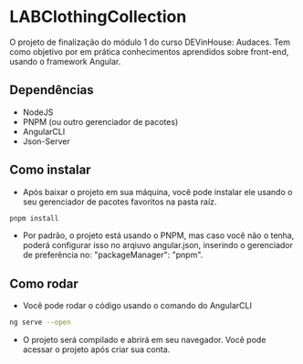 # LABClothingCollection

O projeto de finalização do módulo 1 do curso DEVinHouse: Audaces. Tem como objetivo por em prática conhecimentos aprendidos sobre front-end, usando o framework Angular.

## Dependências
- NodeJS
- PNPM (ou outro gerenciador de pacotes)
- AngularCLI
- Json-Server

## Como instalar

- Após baixar o projeto em sua máquina, você pode instalar ele usando o seu gerenciador de pacotes favoritos na pasta raíz.

```bash
pnpm install
```

- Por padrão, o projeto está usando o PNPM, mas caso você não o tenha, poderá configurar isso no arqiuvo angular.json, inserindo o gerenciador de preferência no: "packageManager": "pnpm".

## Como rodar

- Você pode rodar o código usando o comando do AngularCLI

```bash
ng serve --open
```

- O projeto será compilado e abrirá em seu navegador. Você pode acessar o projeto após criar sua conta.